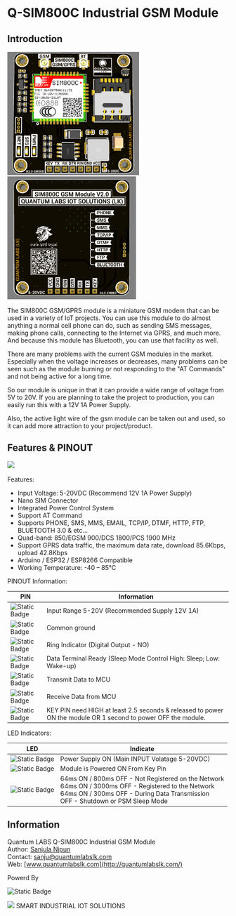 # Q-SIM800C Industrial GSM Module
## Introduction
<img src="https://github.com/sanjulanipun/Q-SIM800C/blob/main/images/Q-SIM800C%20Front.PNG" width="300"> <img src="https://github.com/sanjulanipun/Q-SIM800C/blob/main/images/Q-SIM800C%20Back.PNG" width="293">

The SIM800C GSM/GPRS module is a miniature GSM modem that can be used in a variety of IoT projects. You can use this module to do almost anything a normal cell phone can do, such as sending SMS messages, making phone calls, connecting to the Internet via GPRS, and much more. And because this module has Bluetooth, you can use that facility as well.

There are many problems with the current GSM modules in the market. Especially when the voltage increases or decreases, many problems can be seen such as the module burning or not responding to the "AT Commands" and not being active for a long time.

So our module is unique in that it can provide a wide range of voltage from 5V to 20V. If you are planning to take the project to production, you can easily run this with a 12V 1A Power Supply.

Also, the active light wire of the gsm module can be taken out and used, so it can add more attraction to your project/product.

## Features & PINOUT 
<img src="https://github.com/sanjulanipun/Q-SIM800C/blob/main/images/Q-SIM800C%20Poster%20Final.jpg" width="1200">  

Features:
- Input Voltage: 5-20VDC (Recommend 12V 1A Power Supply)
- Nano SIM Connector
- Integrated Power Control System
- Support AT Command
- Supports PHONE, SMS, MMS, EMAIL, TCP/IP, DTMF, HTTP, FTP, BLUETOOTH 3.0 & etc...
- Quad-band: 850/EGSM 900/DCS 1800/PCS 1900 MHz
- Support GPRS data traffic, the maximum data rate, download 85.6Kbps, upload 42.8Kbps
- Arduino / ESP32 / ESP8266 Compatible
- Working Temperature: -40 – 85℃

PINOUT Information:

|PIN|Information|
|-|-|
|![Static Badge](https://img.shields.io/badge/VIN-FF0000)|Input Range 5-20V (Recommended Supply 12V 1A)|
|![Static Badge](https://img.shields.io/badge/GND-000000)|Common ground|
|![Static Badge](https://img.shields.io/badge/RIN-FF8000)|Ring Indicator (Digital Output - NO)|
|![Static Badge](https://img.shields.io/badge/DTR-FF8000)|Data Terminal Ready (Sleep Mode Control High: Sleep; Low: Wake-up)|
|![Static Badge](https://img.shields.io/badge/RX-FF8000)|Transmit Data to MCU|
|![Static Badge](https://img.shields.io/badge/TX-FF8000)|Receive Data from MCU|
|![Static Badge](https://img.shields.io/badge/KEY-FF0000)|KEY PIN need HIGH at least 2.5 seconds & released to power ON the module OR 1 second to power OFF the module.|

LED Indicators:

|LED|Indicate|
|-|-|
|![Static Badge](https://img.shields.io/badge/PWR-FF0000)|Power Supply ON (Main INPUT Volatage 5-20VDC)|
|![Static Badge](https://img.shields.io/badge/STS-000FFF)|Module is Powered ON From Key Pin|
|![Static Badge](https://img.shields.io/badge/NET-00CE22)|64ms ON / 800ms OFF - Not Registered on the Network<br> 64ms ON / 3000ms OFF - Registered to the Network<br> 64ms ON / 300ms OFF - During Data Transmission<br>OFF - Shutdown or PSM Sleep Mode|

## Information
Quantum LABS Q-SIM800C Industrial GSM Module  
Author: [Sanjula Nipun](https://www.facebook.com/sanjula.nipun)  
Contact: sanju@quantumlabslk.com  
Web: [www.quantumlabslk.com](http://quantumlabslk.com/)

Powerd By 

![Static Badge](https://img.shields.io/badge/Quntum%20LABS-%E0%B6%9C%E0%B6%B1%E0%B7%8A%E0%B6%B1_%E0%B6%85%E0%B6%B4%E0%B7%9A_%E0%B6%AF%E0%B7%99%E0%B6%BA%E0%B6%9A%E0%B7%8A-blue?style=flat-square&link=http%3A%2F%2Fquantumlabslk.com%2F)

<img src="https://quantumlabslk.com/logo.jpg" width="65"> 
SMART INDUSTRIAL IOT SOLUTIONS

